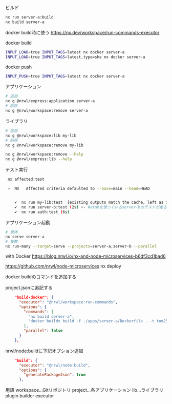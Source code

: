 

ビルド
```sh
nx run server-a:build
nx build server-a
```

docker build時に使う
https://nx.dev/workspace/run-commands-executor


docker build
```bash
INPUT_LOAD=true INPUT_TAGS=latest nx docker server-a
INPUT_LOAD=true INPUT_TAGS=latest,type=sha nx docker server-a
```
docker push
```bash
INPUT_PUSH=true INPUT_TAGS=latest nx docker server-a
```

アプリケーション
```sh
# 追加
nx g @nrwl/express:application server-a
# 削除
nx g @nrwl/workspace:remove server-a
```

ライブラリ
```sh
# 追加
nx g @nrwl/workspace:lib my-lib
# 削除
nx g @nrwl/workspace:remove my-lib
```



```sh
nx g @nrwl/workspace:remove --help
nx g @nrwl/express:lib --help
```

テスト実行
```sh
 nx affected:test

 >  NX   Affected criteria defaulted to --base=main --head=HEAD


    ✔  nx run my-lib:test  [existing outputs match the cache, left as is]
    ✔  nx run server-b:test (2s) <- #atuhを使っているserver-bのテストが走る
    ✔  nx run auth:test (6s)
```


アプリケーション起動
```sh
# 単体
nx serve server-a
# 複数
nx run-many --target=serve --projects=server-a,server-b --parallel
```

with Docker
https://blog.nrwl.io/nx-and-node-microservices-b6df3cd1bad6

https://github.com/nrwl/node-microservices
nx deploy


docker buildのコマンドを追加する

project.jsonに追記する
```json
    "build-docker": {
      "executor": "@nrwl/workspace:run-commands",
      "options": {
        "commands": [
          "nx build server-a",
          "docker buildx build -f ./apps/server-a/Dockerfile . -t tom256:server-a --load"
        ],
        "parallel": false
      }
    },
```
nrwl/node:buildに下記オプション追加
```json
    "build": {
      "executor": "@nrwl/node:build",
      "options": {
        "generatePackageJson": true
      },
```

用語
workspace...Gitリポジトリ
project...各アプリケーション
lib...ライブラリ
plugin
builder
executor
